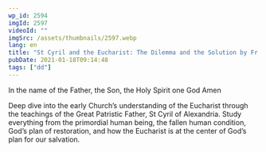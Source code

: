 ```yaml
---
wp_id: 2594
imgId: 2597
videoId: ""
imgSrc: /assets/thumbnails/2597.webp
lang: en
title: "St Cyril and the Eucharist: The Dilemma and the Solution by Fr. Anthony Mourad"
pubDate: 2021-01-18T09:14:48
tags: ["dd"]
---
```


<!-- page: 6 -->

<p>In the name of the Father, the Son, the Holy Spirit one God Amen</p>
<p>Deep dive into the early Church’s understanding of the Eucharist through the teachings of the Great Patristic Father, St Cyril of Alexandria. Study everything from the primordial human being, the fallen human condition, God’s plan of restoration, and how the Eucharist is at the center of God’s plan for our salvation.</p>
